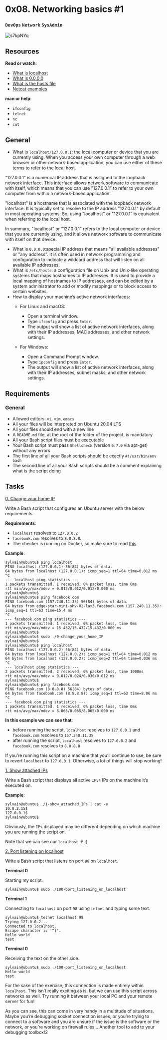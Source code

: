 # 0x08. Networking basics #1
### `DevOps` `Network` `SysAdmin`

![s7kpNYq](https://user-images.githubusercontent.com/85158665/236186259-1fd38b87-fbf8-4aa1-9145-baaffdad81ac.png)

## Resources

**Read or watch**:

* [What is localhost](https://en.wikipedia.org/wiki/Localhost)
* [What is 0.0.0.0](https://en.wikipedia.org/wiki/0.0.0.0)
* [What is the hosts file](https://www.makeuseof.com/tag/modify-manage-hosts-file-linux/)
* [Netcat examples](https://www.thegeekstuff.com/2012/04/nc-command-examples/)

**man or help**:

* `ifconfig`
* `telnet`
* `nc`
* `cut`

## General
* What is `localhost/127.0.0.1`: the local computer or device that you are currently using. When you access your own computer through a web browser or other network-based application, you can use either of these terms to refer to the local host.

"127.0.0.1" is a numerical IP address that is assigned to the loopback network interface. This interface allows network software to communicate with itself, which means that you can use "127.0.0.1" to refer to your own computer from within a network-based application.

"localhost" is a hostname that is associated with the loopback network interface. It is typically set to resolve to the IP address "127.0.0.1" by default in most operating systems. So, using "localhost" or "127.0.0.1" is equivalent when referring to the local host.

In summary, "localhost" or "127.0.0.1" refers to the local computer or device that you are currently using, and it allows network software to communicate with itself on that device.
* What is `0.0.0.0`:special IP address that means "all available addresses" or "any address". It is often used in network programming and configuration to indicate a wildcard address that will listen on all available IP addresses.
* What is `/etc/hosts`: a configuration file on Unix and Unix-like operating systems that maps hostnames to IP addresses. It is used to provide a local mapping of hostnames to IP addresses, and can be edited by a system administrator to add or modify mappings or to block access to certain websites.
* How to display your machine’s active network interfaces: 
	* For Linux and macOS:

		* Open a terminal window.
		* Type `ifconfig` and press `Enter`.
		* The output will show a list of active network interfaces, along with their IP addresses, MAC addresses, and other network settings.
	* For Windows:

		* Open a Command Prompt window.
		* Type `ipconfig` and press `Enter`.
		* The output will show a list of active network interfaces, along with their IP addresses, subnet masks, and other network settings.

## Requirements
### General
* Allowed editors: `vi`, `vim`, `emacs`
* All your files will be interpreted on Ubuntu 20.04 LTS
* All your files should end with a new line
* A `README.md` file, at the root of the folder of the project, is mandatory
* All your Bash script files must be executable
* Your Bash script must pass `Shellcheck` (version `0.7.0` via apt-get) without any errors
* The first line of all your Bash scripts should be exactly `#!/usr/bin/env bash`
* The second line of all your Bash scripts should be a comment explaining what is the script doing

## Tasks

[0. Change your home IP](./0-change_your_home_IP)

Write a Bash script that configures an Ubuntu server with the below requirements.

**Requirements**:

* `localhost` resolves to `127.0.0.2`
* `facebook.com` resolves to `8.8.8.8`.
* The checker is running on Docker, so make sure to read [this](http://blog.jonathanargentiero.com/docker-sed-cannot-rename-etcsedl8ysxl-device-or-resource-busy/)

**Example**:

```
sylvain@ubuntu$ ping localhost
PING localhost (127.0.0.1) 56(84) bytes of data.
64 bytes from localhost (127.0.0.1): icmp_seq=1 ttl=64 time=0.012 ms
^C
--- localhost ping statistics ---
1 packets transmitted, 1 received, 0% packet loss, time 0ms
rtt min/avg/max/mdev = 0.012/0.012/0.012/0.000 ms
sylvain@ubuntu$
sylvain@ubuntu$ ping facebook.com
PING facebook.com (157.240.11.35) 56(84) bytes of data.
64 bytes from edge-star-mini-shv-02-lax3.facebook.com (157.240.11.35): icmp_seq=1 ttl=63 time=15.4 ms
^C
--- facebook.com ping statistics ---
1 packets transmitted, 1 received, 0% packet loss, time 0ms
rtt min/avg/max/mdev = 15.432/15.432/15.432/0.000 ms
sylvain@ubuntu$
sylvain@ubuntu$ sudo ./0-change_your_home_IP
sylvain@ubuntu$
sylvain@ubuntu$ ping localhost
PING localhost (127.0.0.2) 56(84) bytes of data.
64 bytes from localhost (127.0.0.2): icmp_seq=1 ttl=64 time=0.012 ms
64 bytes from localhost (127.0.0.2): icmp_seq=2 ttl=64 time=0.036 ms
^C
--- localhost ping statistics ---
2 packets transmitted, 2 received, 0% packet loss, time 1000ms
rtt min/avg/max/mdev = 0.012/0.024/0.036/0.012 ms
sylvain@ubuntu$
sylvain@ubuntu$ ping facebook.com
PING facebook.com (8.8.8.8) 56(84) bytes of data.
64 bytes from facebook.com (8.8.8.8): icmp_seq=1 ttl=63 time=8.06 ms
^C
--- facebook.com ping statistics ---
1 packets transmitted, 1 received, 0% packet loss, time 0ms
rtt min/avg/max/mdev = 8.065/8.065/8.065/0.000 ms
```
**In this example we can see that**:

* before running the script, `localhost` resolves to `127.0.0.1` and `facebook.com` resolves to `157.240.11.35`
* after running the script, `localhost` resolves to `127.0.0.2` and `facebook.com` resolves to `8.8.8.8`

If you’re running this script on a machine that you’ll continue to use, be sure to revert `localhost` to `127.0.0.1`. Otherwise, a lot of things will stop working!

[1. Show attached IPs](./1-show_attached_IPs)

Write a Bash script that displays all active `IPv4` IPs on the machine it’s executed on.

**Example**:

```
sylvain@ubuntu$ ./1-show_attached_IPs | cat -e
10.0.2.15$
127.0.0.1$
sylvain@ubuntu$
```

Obviously, the `IPs` displayed may be different depending on which machine you are running the script on.

Note that we can see our `localhost` IP :)

[2. Port listening on localhost](./100-port_listening_on_localhost)

Write a Bash script that listens on port `98` on `localhost`.

**Terminal 0**

Starting my script.
```
sylvain@ubuntu$ sudo ./100-port_listening_on_localhost
```

**Terminal 1**

Connecting to `localhost` on port `98` using `telnet` and typing some text.
```
sylvain@ubuntu$ telnet localhost 98
Trying 127.0.0.2...
Connected to localhost.
Escape character is '^]'.
Hello world
test
```

**Terminal 0**

Receiving the text on the other side.
```
sylvain@ubuntu$ sudo ./100-port_listening_on_localhost
Hello world
test
```

For the sake of the exercise, this connection is made entirely within `localhost`. This isn’t really exciting as is, but we can use this script across networks as well. Try running it between your local PC and your remote server for fun!

As you can see, this can come in very handy in a multitude of situations. Maybe you’re debugging socket connection issues, or you’re trying to connect to a software and you are unsure if the issue is the software or the network, or you’re working on firewall rules… Another tool to add to your debugging toolbox!2
